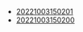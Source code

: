 - [20221003150201](/zet/20221003150201/README.md)
- [20221003150200](/zet/20221003150200/README.md)
